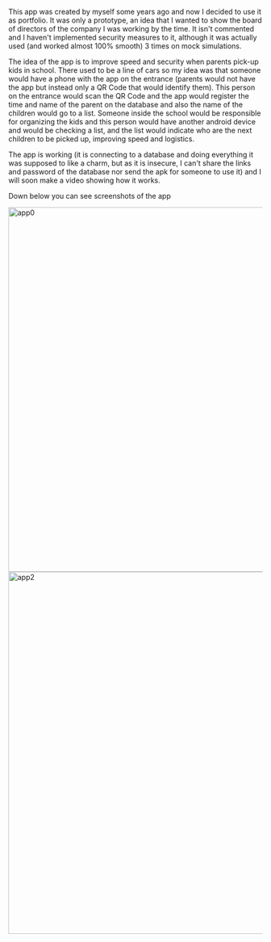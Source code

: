 This app was created by myself some years ago and now I decided to use it as portfolio. It was only a prototype, an idea that I wanted to show the board of directors of the company I was working by the time. It isn't commented and I haven't implemented security measures to it, although it was actually used (and worked almost 100% smooth) 3 times on mock simulations.

The idea of the app is to improve speed and security when parents pick-up kids in school. There used to be a line of cars so my idea was that someone would have a phone with the app on the entrance (parents would not have the app but instead only a QR Code that would identify them). This person on the entrance would scan the QR Code and the app would register the time and name of the parent on the database and also the name of the children would go to a list. Someone inside the school would be responsible for organizing the kids and this person would have another android device and would be checking a list, and the list would indicate who are the next children to be picked up, improving speed and logistics.

The app is working (it is connecting to a database and doing everything it was supposed to like a charm, but as it is insecure, I can't share the links and password of the database nor send the apk for someone to use it) and I will soon make a video showing how it works.

Down below you can see screenshots of the app

<img width="722" alt="app0" src="https://user-images.githubusercontent.com/45434364/201374082-cc53a671-e0e2-4855-ab35-4e1505112cd0.png">
<img width="717" alt="app2" src="https://user-images.githubusercontent.com/45434364/201369994-1efb44ba-fcf7-48ec-8cff-4371b4b953e6.png">
